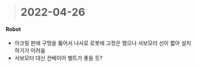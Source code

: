 ># 2022-04-26

#### Robot
* 아크릴 판에 구멍을 뚫어서 나사로 로봇에 고정은 했으나 서보모터 선이 짧아 설치하기가 어려움
* 서보모터 대신 컨베이어 벨트가 좋을 듯?
